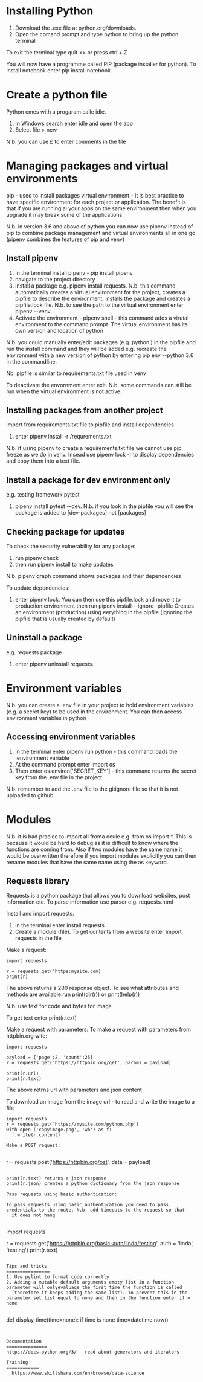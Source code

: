 Installing Python
==================

1. Download the .exe file at python.org/downloads.
2. Open the comand prompt and type python to bring up the python terminal

To exit the terminal type quit <> or press ctrl + Z

You will now have a programme called PIP (package installer for python).  To install notebook enter pip install notebook

Create a python file
=====================
Python cmes with a progaram calle idle.  

1. In Windows search enter idle and open the app
2. Select file > new

N.b. you can use £ to enter comments in the file

Managing packages and virtual environments
===========================================
pip - used to install packages
virtual environment - It is best practice to have specific environment for each project or application.  The benefit is that if you are running al your apps on the same
environment then when you upgrade it may break some of the applications.

N.b. in version 3.6 and above of python you can now use pipenv instead of pip to combine package management and virtual environments all in one go
(pipenv combines the features of pip and venv)

Install pipenv
-----------------
1. In the terminal install pipenv - pip install pipenv
2. navigate to the project directory
3. install a package e.g. pipenv install requests. N.b. this command automatically creates a virtual environment for the project, creates a 
pipfile to describe the environment, installs the package and creates a pipfile.lock file. N.b. to see the path to the virtual environment enter pipenv --venv
4. Activate the environment - pipenv shell - this command adds a virutal environment to the command prompt.  The virtual environment
has its own version and location of python

N.b. you could manually enter/edit packages (e.g. python <version>) in the pipfile and run the install command and they will be added 
e.g. recreate the environment with a new version of python by entering pip env --python 3.6 in the commandline.

Nb. pipfile is similar to requirements.txt file used in venv

To deactivate the envornment enter exit.  N.b. some commands can still be run when the virtual environment is not active.

Installing packages from another project
-----------------------------------------------------
import from requirements.txt file to pipfile and install dependencies

1. enter pipenv install -r <directory>/requrements.txt

N.b. if using pipenv to create a requirements.txt file we cannot use pip freeze as we do in venv.  Insead use pipenv lock -r to display dependencies
and copy them into a text file.

Install a package for dev environment only
-----------------------------------------------------
e.g. testing framework pytest

1. pipenv install pytest --dev. N.b. if you look in the pipfile you will see the package is added to [dev-packages] not [packages]

Checking package for updates
-----------------------------------------------------
To check the security vulnerability for any package: 

1. run pipenv check 
2. then run pipenv install to make updates

N.b. pipenv graph command shows packages and their dependencies

To update dependencies:
1. enter pipenv lock. You can then use this pipfile.lock and move it to production environment then run pipenv install --ignore -pipfile
Creates an environment (production) using eerything in the pipfile (ignoring the pipfile that is usually created by default)

Uninstall a package
-----------------------------------------------------
e.g. requests package

1. enter pipenv uninstall requests. 

Environment variables
==========================
N.b. you can create a .env file in your project to hold environment variables (e.g. a secret key) to be used in the environment.
  You can then access environment variables in python
  
Accessing environment variables
--------------------------------
  
1. In the terminal enter pipenv run python - this command loads the .environment variable
2. At the command prompt enter import os
3. Then enter os.environ['SECRET_KEY'] - this command returns the secret key from the .env file in the project
  
N.b. remember to add the .env file to the gitignore file so that it is not uploaded to github
  
Modules
=======
N.b. it is bad pracice to import all froma ocule e.g. from os import *. This is because it would be hard to debug as it is difficult to know where the functions
are coming from.  Also if two modules have the same name it would be overwritten therefore if you import modules explicitly you can then rename modules that 
have the same name using the as keyword.
  
Requests library
----------------
Requests is a python package that allows you to download websites, post information etc.
To parse information use parser e.g. requests.html
  
Install and import requests:
  
1. in the terminal enter install requests
2. Create a module (file). To get contents from a website enter import requests in the file
  
Make a request:
  
```
import requests
  
r = requests.get('https:mysite.com)
print(r)
```
  
The above returns a 200 response object. To see what attributes and methods are available run print(dir(r)) or print(help(r))
  
N.b. use text for code and bytes for image
  
To get text enter print(r.text)
  
Make a request with parameters:
To make a request with parameters from httpbin.org wite:
  
```
import requests
  
payload = {'page':2, 'count':25}
r = requests.get('https://httpbin.org/get', params = payload)
  
print(r.url)
print(r.text)
```
The above retrns url with parameters and json content
  
To download an image from the image url - to read and write the image to a file
  
```
import requests
r = requests.get('https://mysite.com/python.php')
with open ('copyimage.png', 'wb') as f:
  f.write(r.content)

Make a POST request:
  
```
r = requests.post('https://httpbin.org/ost', data = payload)
```
 
print(r.text) returns a json response
print(r.json) creates a python dictionary from the json response

Pass requests using basic authentication:
  
To pass requests using basic authentication you need to pass credentials to the route. N.b. add timeouts to the request so that 
  it does not hang
  
```
import requests
  
r = requests.get('https://httpbin.org/basic-auth/linda/testing', auth = 'linda', 'testing')
print(r.text)
```
  
Tips and tricks
================
1. Use pylint to format code correctly
2. Adding a mutable default arguments empty list in a function parameter will onlyevaluage the first time the function is called 
  (therefore it keeps adding the same list). To prevent this in the parameter set list equal to none and then in the function enter if = none 
  
```
def display_time(time=none):
  if time is none
    time=datetime.now()
  
```


Documentation
===============
https://docs.python.org/3/ - read about generators and iterators
  
Training
============
  https://www.skillshare.com/en/browse/data-science
